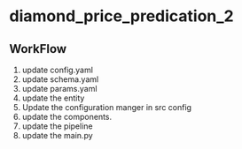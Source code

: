 # diamond_price_predication_2

## WorkFlow
1. update config.yaml
2. update schema.yaml
3. update params.yaml
4. update the entity
5. Update the configuration manger in src config
6. update the components.
7. update the pipeline
8. update the main.py
